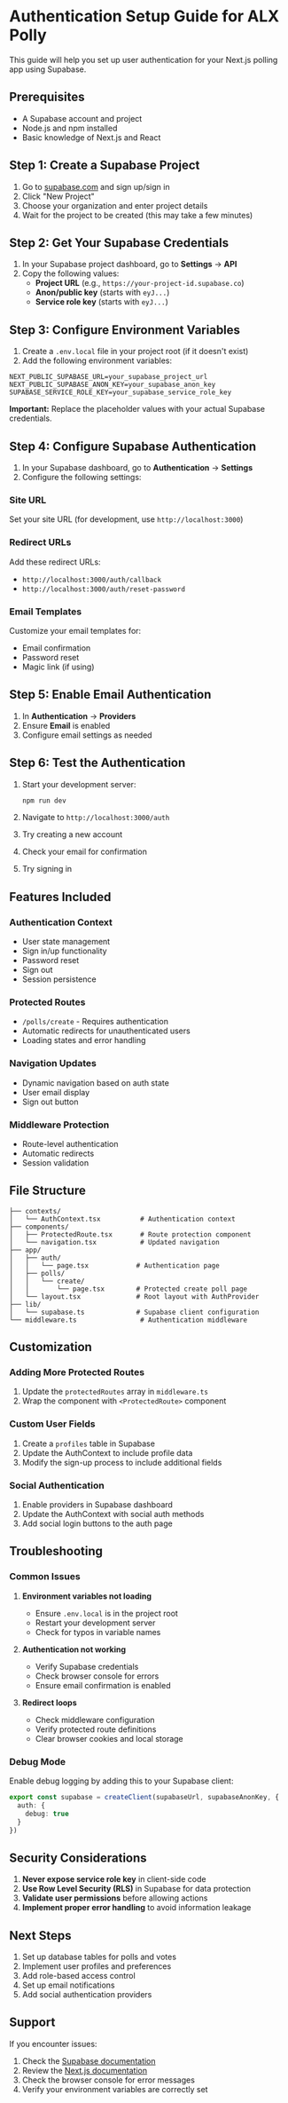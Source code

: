 # Authentication Setup Guide for ALX Polly

This guide will help you set up user authentication for your Next.js polling app using Supabase.

## Prerequisites

- A Supabase account and project
- Node.js and npm installed
- Basic knowledge of Next.js and React

## Step 1: Create a Supabase Project

1. Go to [supabase.com](https://supabase.com) and sign up/sign in
2. Click "New Project"
3. Choose your organization and enter project details
4. Wait for the project to be created (this may take a few minutes)

## Step 2: Get Your Supabase Credentials

1. In your Supabase project dashboard, go to **Settings** → **API**
2. Copy the following values:
   - **Project URL** (e.g., `https://your-project-id.supabase.co`)
   - **Anon/public key** (starts with `eyJ...`)
   - **Service role key** (starts with `eyJ...`)

## Step 3: Configure Environment Variables

1. Create a `.env.local` file in your project root (if it doesn't exist)
2. Add the following environment variables:

```env
NEXT_PUBLIC_SUPABASE_URL=your_supabase_project_url
NEXT_PUBLIC_SUPABASE_ANON_KEY=your_supabase_anon_key
SUPABASE_SERVICE_ROLE_KEY=your_supabase_service_role_key
```

**Important:** Replace the placeholder values with your actual Supabase credentials.

## Step 4: Configure Supabase Authentication

1. In your Supabase dashboard, go to **Authentication** → **Settings**
2. Configure the following settings:

### Site URL
Set your site URL (for development, use `http://localhost:3000`)

### Redirect URLs
Add these redirect URLs:
- `http://localhost:3000/auth/callback`
- `http://localhost:3000/auth/reset-password`

### Email Templates
Customize your email templates for:
- Email confirmation
- Password reset
- Magic link (if using)

## Step 5: Enable Email Authentication

1. In **Authentication** → **Providers**
2. Ensure **Email** is enabled
3. Configure email settings as needed

## Step 6: Test the Authentication

1. Start your development server:
   ```bash
   npm run dev
   ```

2. Navigate to `http://localhost:3000/auth`
3. Try creating a new account
4. Check your email for confirmation
5. Try signing in

## Features Included

### Authentication Context
- User state management
- Sign in/up functionality
- Password reset
- Sign out
- Session persistence

### Protected Routes
- `/polls/create` - Requires authentication
- Automatic redirects for unauthenticated users
- Loading states and error handling

### Navigation Updates
- Dynamic navigation based on auth state
- User email display
- Sign out button

### Middleware Protection
- Route-level authentication
- Automatic redirects
- Session validation

## File Structure

```
├── contexts/
│   └── AuthContext.tsx          # Authentication context
├── components/
│   ├── ProtectedRoute.tsx       # Route protection component
│   └── navigation.tsx           # Updated navigation
├── app/
│   ├── auth/
│   │   └── page.tsx            # Authentication page
│   ├── polls/
│   │   └── create/
│   │       └── page.tsx        # Protected create poll page
│   └── layout.tsx              # Root layout with AuthProvider
├── lib/
│   └── supabase.ts             # Supabase client configuration
└── middleware.ts                # Authentication middleware
```

## Customization

### Adding More Protected Routes
1. Update the `protectedRoutes` array in `middleware.ts`
2. Wrap the component with `<ProtectedRoute>` component

### Custom User Fields
1. Create a `profiles` table in Supabase
2. Update the AuthContext to include profile data
3. Modify the sign-up process to include additional fields

### Social Authentication
1. Enable providers in Supabase dashboard
2. Update the AuthContext with social auth methods
3. Add social login buttons to the auth page

## Troubleshooting

### Common Issues

1. **Environment variables not loading**
   - Ensure `.env.local` is in the project root
   - Restart your development server
   - Check for typos in variable names

2. **Authentication not working**
   - Verify Supabase credentials
   - Check browser console for errors
   - Ensure email confirmation is enabled

3. **Redirect loops**
   - Check middleware configuration
   - Verify protected route definitions
   - Clear browser cookies and local storage

### Debug Mode

Enable debug logging by adding this to your Supabase client:

```typescript
export const supabase = createClient(supabaseUrl, supabaseAnonKey, {
  auth: {
    debug: true
  }
})
```

## Security Considerations

1. **Never expose service role key** in client-side code
2. **Use Row Level Security (RLS)** in Supabase for data protection
3. **Validate user permissions** before allowing actions
4. **Implement proper error handling** to avoid information leakage

## Next Steps

1. Set up database tables for polls and votes
2. Implement user profiles and preferences
3. Add role-based access control
4. Set up email notifications
5. Add social authentication providers

## Support

If you encounter issues:
1. Check the [Supabase documentation](https://supabase.com/docs)
2. Review the [Next.js documentation](https://nextjs.org/docs)
3. Check the browser console for error messages
4. Verify your environment variables are correctly set


